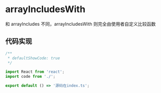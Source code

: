 # arrayIncludesWith

和 arrayIncludes 不同，arrayIncludesWith 则完全由使用者自定义比较函数

## 代码实现

```jsx
/**
 * defaultShowCode: true
 */

import React from 'react';
import code from './';

export default () => '源码在index.ts';
```
